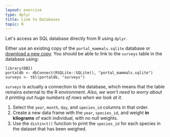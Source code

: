 ```yaml
---
layout: exercise
type: dplyr
title: Link to Databases
topic: R
---
```


Let's access an SQL database directly from R using `dplyr`.

Either use an existing copy of the `portal_mammals.sqlite` database or [download
a new copy](https://ndownloader.figshare.com/files/2292171). You
should be able to link to the `surveys` table in the database using:

```
library(DBI)
portaldb <- dbConnect(RSQLite::SQLite(), "portal_mammals.sqlite")
surveys <- tbl(portaldb, "surveys")
```

`surveys` is actually a connection to the database, which means that the table
remains external to the R environment. *Also, we won't need to worry about it
printing out huge numbers of rows when we look at it.*

1. Select the `year`, `month`, `day`, and `species_id` columns in that order.
2. Create a new data frame with the `year`, `species_id`, and weight **in
   kilograms** of each individual, with no null weights.
3. Use the `distinct()` function to print the `species_id` for each
   species in the dataset that has been weighed.
